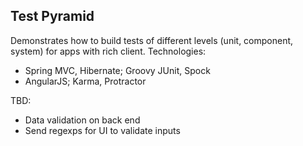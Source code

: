 Test Pyramid
----

Demonstrates how to build tests of different levels (unit, component, system) for apps with rich client. Technologies:
 - Spring MVC, Hibernate; Groovy JUnit, Spock
 - AngularJS; Karma, Protractor

TBD:
 - Data validation on back end
 - Send regexps for UI to validate inputs